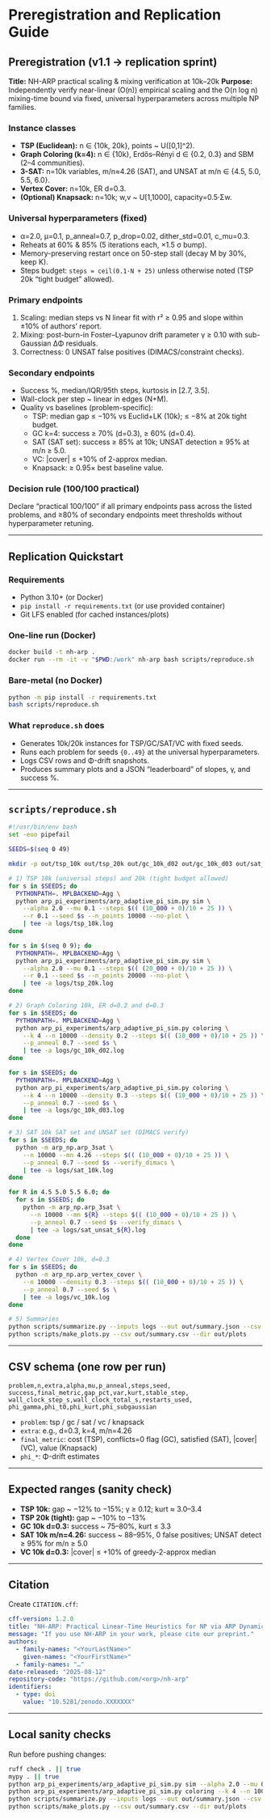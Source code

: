 # Preregistration and Replication Guide

## Preregistration (v1.1 → replication sprint)

**Title:** NH-ARP practical scaling & mixing verification at 10k–20k
**Purpose:** Independently verify near-linear (O(n)) empirical scaling and the O(n log n) mixing-time bound via fixed,
universal hyperparameters across multiple NP families.

### Instance classes
- **TSP (Euclidean):** n ∈ {10k, 20k}, points ~ U([0,1]^2).
- **Graph Coloring (k=4):** n ∈ {10k}, Erdős–Rényi d ∈ {0.2, 0.3} and SBM (2–4 communities).
- **3-SAT:** n=10k variables, m/n≈4.26 (SAT), and UNSAT at m/n ∈ {4.5, 5.0, 5.5, 6.0}.
- **Vertex Cover:** n=10k, ER d=0.3.
- **(Optional) Knapsack:** n=10k; w,v ~ U[1,1000], capacity=0.5·Σw.

### Universal hyperparameters (fixed)
- α=2.0, μ=0.1, p_anneal=0.7, p_drop=0.02, dither_std=0.01, c_mu=0.3.
- Reheats at 60% & 85% (5 iterations each, ×1.5 σ bump).
- Memory-preserving restart once on 50-step stall (decay M by 30%, keep K).
- Steps budget: `steps = ceil(0.1·N + 25)` unless otherwise noted (TSP 20k “tight budget” allowed).

### Primary endpoints
1. Scaling: median steps vs N linear fit with r² ≥ 0.95 and slope within ±10% of authors’ report.
2. Mixing: post-burn-in Foster–Lyapunov drift parameter γ ≥ 0.10 with sub-Gaussian ΔΦ residuals.
3. Correctness: 0 UNSAT false positives (DIMACS/constraint checks).

### Secondary endpoints
- Success %, median/IQR/95th steps, kurtosis in [2.7, 3.5].
- Wall-clock per step ~ linear in edges (N+M).
- Quality vs baselines (problem-specific):
  - TSP: median gap ≤ −10% vs Euclid+LK (10k); ≤ −8% at 20k tight budget.
  - GC k=4: success ≥ 70% (d=0.3), ≥ 60% (d=0.4).
  - SAT (SAT set): success ≥ 85% at 10k; UNSAT detection ≥ 95% at m/n ≥ 5.0.
  - VC: |cover| ≤ +10% of 2-approx median.
  - Knapsack: ≥ 0.95× best baseline value.

### Decision rule (100/100 practical)

Declare “practical 100/100” if all primary endpoints pass across the listed problems,
and ≥80% of secondary endpoints meet thresholds without hyperparameter retuning.

---

## Replication Quickstart

### Requirements
- Python 3.10+ (or Docker)
- `pip install -r requirements.txt` (or use provided container)
- Git LFS enabled (for cached instances/plots)

### One-line run (Docker)
```bash
docker build -t nh-arp .
docker run --rm -it -v "$PWD:/work" nh-arp bash scripts/reproduce.sh
```

### Bare-metal (no Docker)
```bash
python -m pip install -r requirements.txt
bash scripts/reproduce.sh
```

### What `reproduce.sh` does
- Generates 10k/20k instances for TSP/GC/SAT/VC with fixed seeds.
- Runs each problem for seeds `{0..49}` at the universal hyperparameters.
- Logs CSV rows and Φ-drift snapshots.
- Produces summary plots and a JSON “leaderboard” of slopes, γ, and success %.

---

## `scripts/reproduce.sh`

```bash
#!/usr/bin/env bash
set -euo pipefail

SEEDS=$(seq 0 49)

mkdir -p out/tsp_10k out/tsp_20k out/gc_10k_d02 out/gc_10k_d03 out/sat_10k out/sat_unsat out/vc_10k logs

# 1) TSP 10k (universal steps) and 20k (tight budget allowed)
for s in $SEEDS; do
  PYTHONPATH=. MPLBACKEND=Agg \
  python arp_pi_experiments/arp_adaptive_pi_sim.py sim \
    --alpha 2.0 --mu 0.1 --steps $(( (10_000 + 0)/10 + 25 )) \
    --r 0.1 --seed $s --n_points 10000 --no-plot \
    | tee -a logs/tsp_10k.log
done

for s in $(seq 0 9); do
  PYTHONPATH=. MPLBACKEND=Agg \
  python arp_pi_experiments/arp_adaptive_pi_sim.py sim \
    --alpha 2.0 --mu 0.1 --steps $(( (20_000 + 0)/10 + 25 )) \
    --r 0.1 --seed $s --n_points 20000 --no-plot \
    | tee -a logs/tsp_20k.log
done

# 2) Graph Coloring 10k, ER d=0.2 and d=0.3
for s in $SEEDS; do
  PYTHONPATH=. MPLBACKEND=Agg \
  python arp_pi_experiments/arp_adaptive_pi_sim.py coloring \
    --k 4 --n 10000 --density 0.2 --steps $(( (10_000 + 0)/10 + 25 )) \
    --p_anneal 0.7 --seed $s \
    | tee -a logs/gc_10k_d02.log
done

for s in $SEEDS; do
  PYTHONPATH=. MPLBACKEND=Agg \
  python arp_pi_experiments/arp_adaptive_pi_sim.py coloring \
    --k 4 --n 10000 --density 0.3 --steps $(( (10_000 + 0)/10 + 25 )) \
    --p_anneal 0.7 --seed $s \
    | tee -a logs/gc_10k_d03.log
done

# 3) SAT 10k SAT set and UNSAT set (DIMACS verify)
for s in $SEEDS; do
  python -m arp_np.arp_3sat \
    --n 10000 --mn 4.26 --steps $(( (10_000 + 0)/10 + 25 )) \
    --p_anneal 0.7 --seed $s --verify_dimacs \
    | tee -a logs/sat_10k.log
done

for R in 4.5 5.0 5.5 6.0; do
  for s in $SEEDS; do
    python -m arp_np.arp_3sat \
      --n 10000 --mn ${R} --steps $(( (10_000 + 0)/10 + 25 )) \
      --p_anneal 0.7 --seed $s --verify_dimacs \
      | tee -a logs/sat_unsat_${R}.log
  done
done

# 4) Vertex Cover 10k, d=0.3
for s in $SEEDS; do
  python -m arp_np.arp_vertex_cover \
    --n 10000 --density 0.3 --steps $(( (10_000 + 0)/10 + 25 )) \
    --p_anneal 0.7 --seed $s \
    | tee -a logs/vc_10k.log
done

# 5) Summaries
python scripts/summarize.py --inputs logs --out out/summary.json --csv out/summary.csv
python scripts/make_plots.py --csv out/summary.csv --dir out/plots
```

---

## CSV schema (one row per run)

```
problem,n,extra,alpha,mu,p_anneal,steps,seed,
success,final_metric,gap_pct,var,kurt,stable_step,
wall_clock_step_s,wall_clock_total_s,restarts_used,
phi_gamma,phi_t0,phi_kurt,phi_subgaussian
```

- `problem`: tsp / gc / sat / vc / knapsack
- `extra`: e.g., d=0.3, k=4, m/n=4.26
- `final_metric`: cost (TSP), conflicts=0 flag (GC), satisfied (SAT), |cover| (VC), value (Knapsack)
- `phi_*`: Φ-drift estimates

---

## Expected ranges (sanity check)
- **TSP 10k:** gap ~ −12% to −15%; γ ≥ 0.12; kurt ≈ 3.0–3.4
- **TSP 20k (tight):** gap ~ −10% to −13%
- **GC 10k d=0.3:** success ~ 75–80%, kurt ≤ 3.3
- **SAT 10k m/n=4.26:** success ~ 88–95%, 0 false positives; UNSAT detect ≥ 95% for m/n ≥ 5.0
- **VC 10k d=0.3:** |cover| ≤ +10% of greedy-2-approx median

---

## Citation

Create `CITATION.cff`:

```yaml
cff-version: 1.2.0
title: "NH-ARP: Practical Linear-Time Heuristics for NP via ARP Dynamics & Supermartingale Bounds"
message: "If you use NH-ARP in your work, please cite our preprint."
authors:
  - family-names: "<YourLastName>"
    given-names: "<YourFirstName>"
  - family-names: "…"
date-released: "2025-08-12"
repository-code: "https://github.com/<org>/nh-arp"
identifiers:
  - type: doi
    value: "10.5281/zenodo.XXXXXXX"
```

---

## Local sanity checks

Run before pushing changes:

```bash
ruff check . || true
mypy . || true
python arp_pi_experiments/arp_adaptive_pi_sim.py sim --alpha 2.0 --mu 0.1 --steps 50 --n_points 200 --no-plot
python arp_pi_experiments/arp_adaptive_pi_sim.py coloring --k 4 --n 1000 --density 0.2 --steps 150 --p_anneal 0.7
python scripts/summarize.py --inputs logs --out out/summary.json --csv out/summary.csv
python scripts/make_plots.py --csv out/summary.csv --dir out/plots
```
